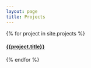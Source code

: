 ```yaml
---
layout: page
title: Projects
---
```


<!-- {% for project in site.nba %}
  <div class="project">
    <h4>{{project.title}}</h4>
    {{project.content}}
  </div>
{% endfor %} -->

{% for project in site.projects %}
  <div class="project">
    <h4><a href="{{project.url}}">{{project.title}}</a></h4>
    <!-- <h5><a href="{{project.url}}">{{project.subtitle}}</a></h6> -->
  </div>
{% endfor %}